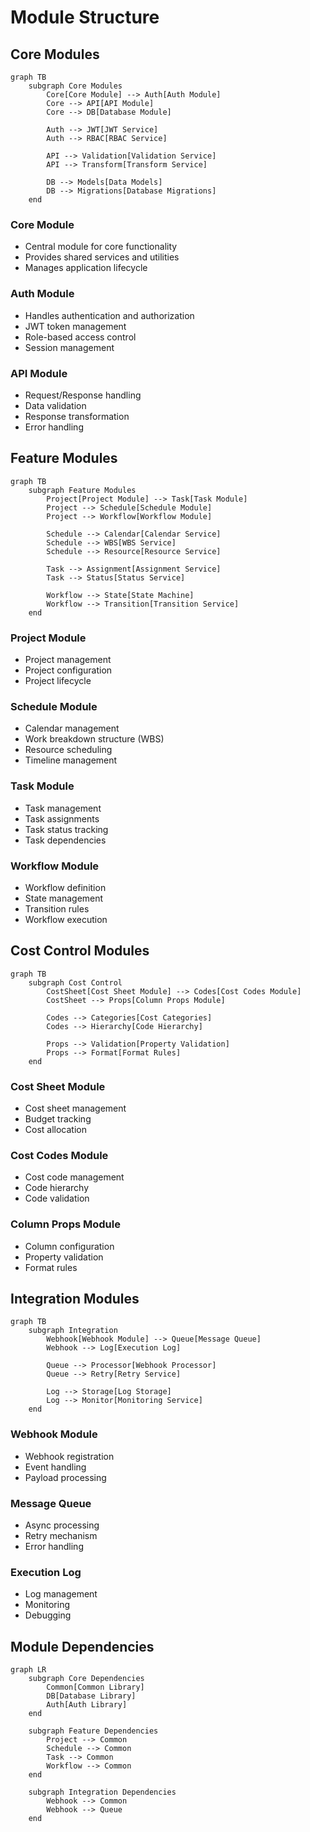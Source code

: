# Module Structure

## Core Modules

```mermaid
graph TB
    subgraph Core Modules
        Core[Core Module] --> Auth[Auth Module]
        Core --> API[API Module]
        Core --> DB[Database Module]
        
        Auth --> JWT[JWT Service]
        Auth --> RBAC[RBAC Service]
        
        API --> Validation[Validation Service]
        API --> Transform[Transform Service]
        
        DB --> Models[Data Models]
        DB --> Migrations[Database Migrations]
    end
```

### Core Module
- Central module for core functionality
- Provides shared services and utilities
- Manages application lifecycle

### Auth Module
- Handles authentication and authorization
- JWT token management
- Role-based access control
- Session management

### API Module
- Request/Response handling
- Data validation
- Response transformation
- Error handling

## Feature Modules

```mermaid
graph TB
    subgraph Feature Modules
        Project[Project Module] --> Task[Task Module]
        Project --> Schedule[Schedule Module]
        Project --> Workflow[Workflow Module]
        
        Schedule --> Calendar[Calendar Service]
        Schedule --> WBS[WBS Service]
        Schedule --> Resource[Resource Service]
        
        Task --> Assignment[Assignment Service]
        Task --> Status[Status Service]
        
        Workflow --> State[State Machine]
        Workflow --> Transition[Transition Service]
    end
```

### Project Module
- Project management
- Project configuration
- Project lifecycle

### Schedule Module
- Calendar management
- Work breakdown structure (WBS)
- Resource scheduling
- Timeline management

### Task Module
- Task management
- Task assignments
- Task status tracking
- Task dependencies

### Workflow Module
- Workflow definition
- State management
- Transition rules
- Workflow execution

## Cost Control Modules

```mermaid
graph TB
    subgraph Cost Control
        CostSheet[Cost Sheet Module] --> Codes[Cost Codes Module]
        CostSheet --> Props[Column Props Module]
        
        Codes --> Categories[Cost Categories]
        Codes --> Hierarchy[Code Hierarchy]
        
        Props --> Validation[Property Validation]
        Props --> Format[Format Rules]
    end
```

### Cost Sheet Module
- Cost sheet management
- Budget tracking
- Cost allocation

### Cost Codes Module
- Cost code management
- Code hierarchy
- Code validation

### Column Props Module
- Column configuration
- Property validation
- Format rules

## Integration Modules

```mermaid
graph TB
    subgraph Integration
        Webhook[Webhook Module] --> Queue[Message Queue]
        Webhook --> Log[Execution Log]
        
        Queue --> Processor[Webhook Processor]
        Queue --> Retry[Retry Service]
        
        Log --> Storage[Log Storage]
        Log --> Monitor[Monitoring Service]
    end
```

### Webhook Module
- Webhook registration
- Event handling
- Payload processing

### Message Queue
- Async processing
- Retry mechanism
- Error handling

### Execution Log
- Log management
- Monitoring
- Debugging

## Module Dependencies

```mermaid
graph LR
    subgraph Core Dependencies
        Common[Common Library]
        DB[Database Library]
        Auth[Auth Library]
    end
    
    subgraph Feature Dependencies
        Project --> Common
        Schedule --> Common
        Task --> Common
        Workflow --> Common
    end
    
    subgraph Integration Dependencies
        Webhook --> Common
        Webhook --> Queue
    end
``` 
